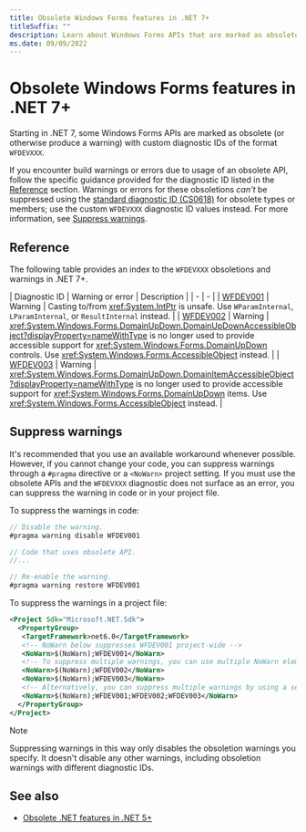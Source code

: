 ```yaml
---
title: Obsolete Windows Forms features in .NET 7+
titleSuffix: ""
description: Learn about Windows Forms APIs that are marked as obsolete in .NET 7 and later versions that produce WFDEV compiler warnings.
ms.date: 09/09/2022
---
```


# Obsolete Windows Forms features in .NET 7+

Starting in .NET 7, some Windows Forms APIs are marked as obsolete (or otherwise produce a warning) with custom diagnostic IDs of the format `WFDEVXXX`.

If you encounter build warnings or errors due to usage of an obsolete API, follow the specific guidance provided for the diagnostic ID listed in the [Reference](#reference) section. Warnings or errors for these obsoletions *can't* be suppressed using the [standard diagnostic ID (CS0618)](/dotnet/csharp/language-reference/compiler-messages/cs0618) for obsolete types or members; use the custom `WFDEVXXX` diagnostic ID values instead. For more information, see [Suppress warnings](#suppress-warnings).

## Reference

The following table provides an index to the `WFDEVXXX` obsoletions and warnings in .NET 7+.

| Diagnostic ID | Warning or error | Description |
| - | - |
| [WFDEV001](wfdev001.md) | Warning | Casting to/from <xref:System.IntPtr> is unsafe. Use `WParamInternal`, `LParamInternal`, or `ResultInternal` instead. |
| [WFDEV002](wfdev002.md) | Warning | <xref:System.Windows.Forms.DomainUpDown.DomainUpDownAccessibleObject?displayProperty=nameWithType> is no longer used to provide accessible support for <xref:System.Windows.Forms.DomainUpDown> controls. Use <xref:System.Windows.Forms.AccessibleObject> instead. |
| [WFDEV003](wfdev003.md) | Warning | <xref:System.Windows.Forms.DomainUpDown.DomainItemAccessibleObject?displayProperty=nameWithType> is no longer used to provide accessible support for <xref:System.Windows.Forms.DomainUpDown> items. Use <xref:System.Windows.Forms.AccessibleObject> instead. |

## Suppress warnings

It's recommended that you use an available workaround whenever possible. However, if you cannot change your code, you can suppress warnings through a `#pragma` directive or a `<NoWarn>` project setting. If you must use the obsolete APIs and the `WFDEVXXX` diagnostic does not surface as an error, you can suppress the warning in code or in your project file.

To suppress the warnings in code:

```csharp
// Disable the warning.
#pragma warning disable WFDEV001

// Code that uses obsolete API.
//...

// Re-enable the warning.
#pragma warning restore WFDEV001
```

To suppress the warnings in a project file:

```xml
<Project Sdk="Microsoft.NET.Sdk">
  <PropertyGroup>
   <TargetFramework>net6.0</TargetFramework>
   <!-- NoWarn below suppresses WFDEV001 project-wide -->
   <NoWarn>$(NoWarn);WFDEV001</NoWarn>
   <!-- To suppress multiple warnings, you can use multiple NoWarn elements -->
   <NoWarn>$(NoWarn);WFDEV002</NoWarn>
   <NoWarn>$(NoWarn);WFDEV003</NoWarn>
   <!-- Alternatively, you can suppress multiple warnings by using a semicolon-delimited list -->
   <NoWarn>$(NoWarn);WFDEV001;WFDEV002;WFDEV003</NoWarn>
  </PropertyGroup>
</Project>
```

> [!NOTE]
> Suppressing warnings in this way only disables the obsoletion warnings you specify. It doesn't disable any other warnings, including obsoletion warnings with different diagnostic IDs.

## See also

- [Obsolete .NET features in .NET 5+](/dotnet/fundamentals/syslib-diagnostics/obsoletions-overview)
<!-- - (add link to breaking change page here...)-->
